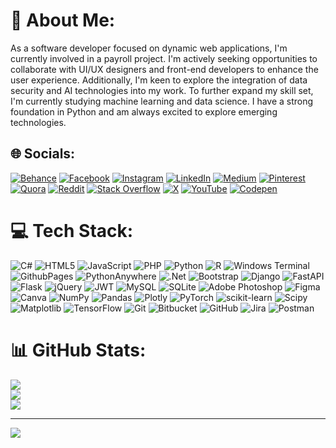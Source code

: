 # 💫 About Me:
As a software developer focused on dynamic web applications, I'm currently involved in a payroll project. I'm actively seeking opportunities to collaborate with UI/UX designers and front-end developers to enhance the user experience. Additionally, I'm keen to explore the integration of data security and AI technologies into my work. To further expand my skill set, I'm currently studying machine learning and data science. I have a strong foundation in Python and am always excited to explore emerging technologies.


## 🌐 Socials:
[![Behance](https://img.shields.io/badge/Behance-1769ff?logo=behance&logoColor=white)](https://behance.net/sirishsurisetty) [![Facebook](https://img.shields.io/badge/Facebook-%231877F2.svg?logo=Facebook&logoColor=white)](https://facebook.com/sirish49) [![Instagram](https://img.shields.io/badge/Instagram-%23E4405F.svg?logo=Instagram&logoColor=white)](https://instagram.com/sirish49) [![LinkedIn](https://img.shields.io/badge/LinkedIn-%230077B5.svg?logo=linkedin&logoColor=white)](https://linkedin.com/in/sirish-surisetty-07347440) [![Medium](https://img.shields.io/badge/Medium-12100E?logo=medium&logoColor=white)](https://medium.com/@sirishkumars) [![Pinterest](https://img.shields.io/badge/Pinterest-%23E60023.svg?logo=Pinterest&logoColor=white)](https://pinterest.com/sirishkumars) [![Quora](https://img.shields.io/badge/Quora-%23B92B27.svg?logo=Quora&logoColor=white)](https://quora.com/profile/Sirish-Surisetty) [![Reddit](https://img.shields.io/badge/Reddit-%23FF4500.svg?logo=Reddit&logoColor=white)](https://reddit.com/user/sirish49) [![Stack Overflow](https://img.shields.io/badge/-Stackoverflow-FE7A16?logo=stack-overflow&logoColor=white)](https://stackoverflow.com/users/7758688) [![X](https://img.shields.io/badge/X-black.svg?logo=X&logoColor=white)](https://x.com/sirish1249) [![YouTube](https://img.shields.io/badge/YouTube-%23FF0000.svg?logo=YouTube&logoColor=white)](https://youtube.com/@sirish49) [![Codepen](https://img.shields.io/badge/Codepen-000000?style=for-the-badge&logo=codepen&logoColor=white)](https://codepen.io/sirish49) 

# 💻 Tech Stack:
![C#](https://img.shields.io/badge/c%23-%23239120.svg?style=for-the-badge&logo=csharp&logoColor=white) ![HTML5](https://img.shields.io/badge/html5-%23E34F26.svg?style=for-the-badge&logo=html5&logoColor=white) ![JavaScript](https://img.shields.io/badge/javascript-%23323330.svg?style=for-the-badge&logo=javascript&logoColor=%23F7DF1E) ![PHP](https://img.shields.io/badge/php-%23777BB4.svg?style=for-the-badge&logo=php&logoColor=white) ![Python](https://img.shields.io/badge/python-3670A0?style=for-the-badge&logo=python&logoColor=ffdd54) ![R](https://img.shields.io/badge/r-%23276DC3.svg?style=for-the-badge&logo=r&logoColor=white) ![Windows Terminal](https://img.shields.io/badge/Windows%20Terminal-%234D4D4D.svg?style=for-the-badge&logo=windows-terminal&logoColor=white) ![GithubPages](https://img.shields.io/badge/github%20pages-121013?style=for-the-badge&logo=github&logoColor=white) ![PythonAnywhere](https://img.shields.io/badge/pythonanywhere-%232F9FD7.svg?style=for-the-badge&logo=pythonanywhere&logoColor=151515) ![.Net](https://img.shields.io/badge/.NET-5C2D91?style=for-the-badge&logo=.net&logoColor=white) ![Bootstrap](https://img.shields.io/badge/bootstrap-%238511FA.svg?style=for-the-badge&logo=bootstrap&logoColor=white) ![Django](https://img.shields.io/badge/django-%23092E20.svg?style=for-the-badge&logo=django&logoColor=white) ![FastAPI](https://img.shields.io/badge/FastAPI-005571?style=for-the-badge&logo=fastapi) ![Flask](https://img.shields.io/badge/flask-%23000.svg?style=for-the-badge&logo=flask&logoColor=white) ![jQuery](https://img.shields.io/badge/jquery-%230769AD.svg?style=for-the-badge&logo=jquery&logoColor=white) ![JWT](https://img.shields.io/badge/JWT-black?style=for-the-badge&logo=JSON%20web%20tokens) ![MySQL](https://img.shields.io/badge/mysql-4479A1.svg?style=for-the-badge&logo=mysql&logoColor=white) ![SQLite](https://img.shields.io/badge/sqlite-%2307405e.svg?style=for-the-badge&logo=sqlite&logoColor=white) ![Adobe Photoshop](https://img.shields.io/badge/adobe%20photoshop-%2331A8FF.svg?style=for-the-badge&logo=adobe%20photoshop&logoColor=white) ![Figma](https://img.shields.io/badge/figma-%23F24E1E.svg?style=for-the-badge&logo=figma&logoColor=white) ![Canva](https://img.shields.io/badge/Canva-%2300C4CC.svg?style=for-the-badge&logo=Canva&logoColor=white) ![NumPy](https://img.shields.io/badge/numpy-%23013243.svg?style=for-the-badge&logo=numpy&logoColor=white) ![Pandas](https://img.shields.io/badge/pandas-%23150458.svg?style=for-the-badge&logo=pandas&logoColor=white) ![Plotly](https://img.shields.io/badge/Plotly-%233F4F75.svg?style=for-the-badge&logo=plotly&logoColor=white) ![PyTorch](https://img.shields.io/badge/PyTorch-%23EE4C2C.svg?style=for-the-badge&logo=PyTorch&logoColor=white) ![scikit-learn](https://img.shields.io/badge/scikit--learn-%23F7931E.svg?style=for-the-badge&logo=scikit-learn&logoColor=white) ![Scipy](https://img.shields.io/badge/SciPy-%230C55A5.svg?style=for-the-badge&logo=scipy&logoColor=%white) ![Matplotlib](https://img.shields.io/badge/Matplotlib-%23ffffff.svg?style=for-the-badge&logo=Matplotlib&logoColor=black) ![TensorFlow](https://img.shields.io/badge/TensorFlow-%23FF6F00.svg?style=for-the-badge&logo=TensorFlow&logoColor=white) ![Git](https://img.shields.io/badge/git-%23F05033.svg?style=for-the-badge&logo=git&logoColor=white) ![Bitbucket](https://img.shields.io/badge/bitbucket-%230047B3.svg?style=for-the-badge&logo=bitbucket&logoColor=white) ![GitHub](https://img.shields.io/badge/github-%23121011.svg?style=for-the-badge&logo=github&logoColor=white) ![Jira](https://img.shields.io/badge/jira-%230A0FFF.svg?style=for-the-badge&logo=jira&logoColor=white) ![Postman](https://img.shields.io/badge/Postman-FF6C37?style=for-the-badge&logo=postman&logoColor=white)
# 📊 GitHub Stats:
![](https://github-readme-stats.vercel.app/api?username=sirishlst&theme=dark&hide_border=false&include_all_commits=false&count_private=false)<br/>
![](https://github-readme-streak-stats.herokuapp.com/?user=sirishlst&theme=dark&hide_border=false)<br/>
![](https://github-readme-stats.vercel.app/api/top-langs/?username=sirishlst&theme=dark&hide_border=false&include_all_commits=false&count_private=false&layout=compact)

---
[![](https://visitcount.itsvg.in/api?id=sirishlst&icon=0&color=0)](https://visitcount.itsvg.in)

<!-- Proudly created with GPRM ( https://gprm.itsvg.in ) -->
